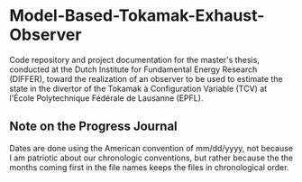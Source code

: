 # Model-Based-Tokamak-Exhaust-Observer

Code repository and project documentation for the master's thesis, conducted at the Dutch Institute for Fundamental Energy Research (DIFFER), toward the realization of an observer to be used to estimate the state in the divertor of the Tokamak à Configuration Variable (TCV) at l'École Polytechnique Fédérale de Lausanne (EPFL).

## Note on the Progress Journal
Dates are done using the American convention of mm/dd/yyyy, not because I am patriotic about our chronologic conventions, but rather because the the months coming first in the file names keeps the files in chronological order.
